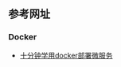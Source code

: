 ## 参考网址

### Docker
- [十分钟学用docker部署微服务](https://my.oschina.net/u/3796575/blog/1838385?nocache=1530498237368)
